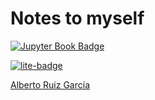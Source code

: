 # Notes to myself

[![Jupyter Book Badge](https://jupyterbook.org/badge.svg)](https://aruiz.org/notes)

[![lite-badge](https://jupyterlite.rtfd.io/en/latest/_static/badge.svg)](https://aruiz.org/notes/lite)

[Alberto Ruiz García](http://aruiz.org)

